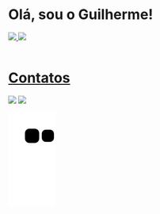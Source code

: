 # Olá, sou o Guilherme!
<div>
<a href="https://github.com/GuilhermeSoaress">
<img height="180em" src="https://github-readme-stats.vercel.app/api/top-langs/?username=GuilhermeSoaress&layout=compact&langs_count=7&theme=omni"/>
<img height="180em" src="https://github-readme-stats.vercel.app/api?username=GuilhermeSoaress&show_icons=true&theme=omni&include_all_commits=true&count_private=true"/>
<br></br>
</div>
  
# Contatos
  
<div>
<a href = "mailto:guilhermesoares278@gmail.com"><img src="https://img.shields.io/badge/Gmail-D14836?style=for-the-badge&logo=gmail&logoColor=white" target="_blank"></a>
<a href="https://www.linkedin.com/in/guilherme-soares-061a2120a" target="_blank"><img src="https://img.shields.io/badge/-LinkedIn-%230077B5?style=for-the-badge&logo=linkedin&logoColor=white" target="_blank"></a>   
</div>


![Snake animation](https://github.com/GuilhermeSoaress/GuilhermeSoaress/blob/output/github-contribution-grid-snake.svg)
